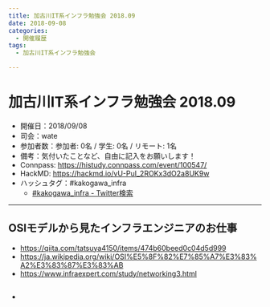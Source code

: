 ```yaml
---
title: 加古川IT系インフラ勉強会 2018.09
date: 2018-09-08
categories:
  - 開催履歴
tags:
  - 加古川IT系インフラ勉強会

---
```


加古川IT系インフラ勉強会 2018.09
===

* 開催日：2018/09/08
* 司会：wate
* 参加者数：参加者: 0名 / 学生: 0名 / リモート: 1名
* 備考：気付いたことなど、自由に記入をお願いします！
* Connpass: https://histudy.connpass.com/event/100547/
* HackMD: https://hackmd.io/vU-PuI_2ROKx3dO2a8UK9w
* ハッシュタグ：#kakogawa_infra
    * [#kakogawa_infra - Twitter検索](https://twitter.com/search?q=%23kakogawa_infra&src=typd)

---

## OSIモデルから見たインフラエンジニアのお仕事

* https://qiita.com/tatsuya4150/items/474b60beed0c04d5d999
* https://ja.wikipedia.org/wiki/OSI%E5%8F%82%E7%85%A7%E3%83%A2%E3%83%87%E3%83%AB
* https://www.infraexpert.com/study/networking3.html

## 

* 
